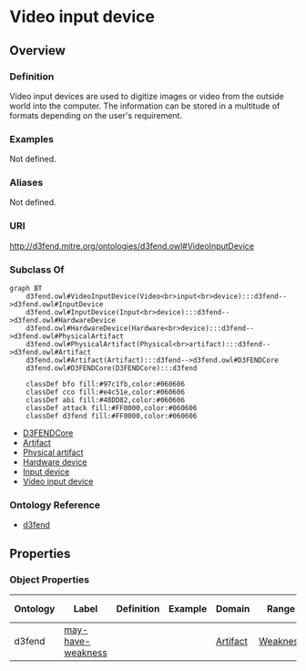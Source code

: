 # Video input device

## Overview

### Definition
Video input devices are used to digitize images or video from the outside world into the computer. The information can be stored in a multitude of formats depending on the user's requirement.

### Examples
Not defined.

### Aliases
Not defined.

### URI
http://d3fend.mitre.org/ontologies/d3fend.owl#VideoInputDevice

### Subclass Of
```mermaid
graph BT
    d3fend.owl#VideoInputDevice(Video<br>input<br>device):::d3fend-->d3fend.owl#InputDevice
    d3fend.owl#InputDevice(Input<br>device):::d3fend-->d3fend.owl#HardwareDevice
    d3fend.owl#HardwareDevice(Hardware<br>device):::d3fend-->d3fend.owl#PhysicalArtifact
    d3fend.owl#PhysicalArtifact(Physical<br>artifact):::d3fend-->d3fend.owl#Artifact
    d3fend.owl#Artifact(Artifact):::d3fend-->d3fend.owl#D3FENDCore
    d3fend.owl#D3FENDCore(D3FENDCore):::d3fend
    
    classDef bfo fill:#97c1fb,color:#060606
    classDef cco fill:#e4c51e,color:#060606
    classDef abi fill:#48DD82,color:#060606
    classDef attack fill:#FF0000,color:#060606
    classDef d3fend fill:#FF0000,color:#060606
```

- [D3FENDCore](/docs/ontology/reference/model/D3FENDCore/D3FENDCore.md)
- [Artifact](/docs/ontology/reference/model/D3FENDCore/Artifact/Artifact.md)
- [Physical artifact](/docs/ontology/reference/model/D3FENDCore/Artifact/Physical%20artifact/Physical%20artifact.md)
- [Hardware device](/docs/ontology/reference/model/D3FENDCore/Artifact/Physical%20artifact/Hardware%20device/Hardware%20device.md)
- [Input device](/docs/ontology/reference/model/D3FENDCore/Artifact/Physical%20artifact/Hardware%20device/Input%20device/Input%20device.md)
- [Video input device](/docs/ontology/reference/model/D3FENDCore/Artifact/Physical%20artifact/Hardware%20device/Input%20device/Video%20input%20device/Video%20input%20device.md)


### Ontology Reference
- [d3fend](http://d3fend.mitre.org/ontologies/d3fend.owl#)

## Properties
### Object Properties
| Ontology | Label | Definition | Example | Domain | Range | Inverse Of |
|----------|-------|------------|---------|--------|-------|------------|
| d3fend | [may-have-weakness](http://d3fend.mitre.org/ontologies/d3fend.owl#may-have-weakness) |  |  | [Artifact](/docs/ontology/reference/model/D3FENDCore/Artifact/Artifact.md) | [Weakness](/docs/ontology/reference/model/D3FENDCore/Weakness/Weakness.md) | []() |

